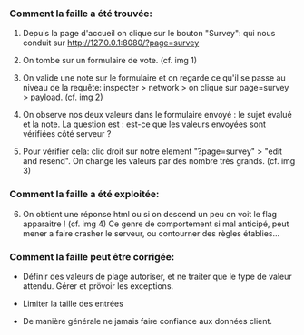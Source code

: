 ### Comment la faille a été trouvée:

1. Depuis la page d'accueil on clique sur le bouton "Survey": qui nous conduit sur http://127.0.0.1:8080/?page=survey

2. On tombe sur un formulaire de vote. (cf. img 1)

3. On valide une note sur le formulaire et on regarde ce qu'il se passe au niveau de la requête:
inspecter > network > on clique sur page=survey > payload. (cf. img 2)

4. On observe nos deux valeurs dans le formulaire envoyé : le sujet évalué et la note.
La question est : est-ce que les valeurs envoyées sont vérifiées côté serveur ?

5. Pour vérifier cela: clic droit sur notre element "?page=survey" > "edit and resend".
On change les valeurs par des nombre très grands. (cf. img 3)

### Comment la faille a été exploitée:

6. On obtient une réponse html ou si on descend un peu on voit le flag apparaitre ! (cf. img 4)
Ce genre de comportement si mal anticipé, peut mener a faire crasher le serveur, ou contourner des règles établies... 

### Comment la faille peut être corrigée:

- Définir des valeurs de plage autoriser, et ne traiter que le type de valeur attendu. Gérer et prövoir les exceptions.

- Limiter la taille des entrées

- De manière générale ne jamais faire confiance aux données client.
